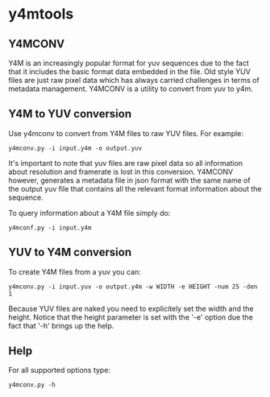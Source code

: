 y4mtools 
========

## Y4MCONV ##
Y4M is an increasingly popular format for yuv sequences due to the fact that it includes the basic format data embedded in the file. Old style YUV files are just raw pixel data which has always carried challenges in terms of metadata management. 
Y4MCONV is a utility to convert from yuv to y4m. 


## Y4M to YUV conversion ##
Use y4mconv to convert from Y4M files to raw YUV files. For example:

```
y4mconv.py -i input.y4m -o output.yuv 
```

It's important to note that yuv files are raw pixel data so all information about resolution and framerate is lost in this conversion.
Y4MCONV however, generates a metadata file in json format with the same name of the output yuv file that contains all the relevant format information about the sequence.

To query information about a Y4M file simply do:

```
y4mconf.py -i input.y4m
```



## YUV to Y4M conversion ##

To create Y4M files from a yuv you can:

```
y4mconv.py -i input.yuv -o output.y4m -w WIDTH -e HEIGHT -num 25 -den 1
```

Because YUV files are naked you need to explicitely set the width and the height. Notice that the height parameter is set with the '-e' option due the fact that '-h' brings up the help. 

## Help ##

For all supported options type:

```
y4mconv.py -h
```
